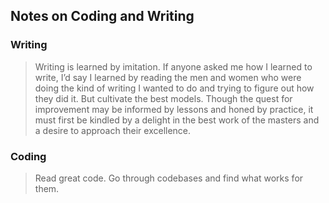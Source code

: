 
## Notes on Coding and Writing

### Writing

> Writing is learned by imitation. If anyone asked me how I learned to write, I’d say I learned by reading the men and women who were doing the kind of writing I wanted to do and trying to figure out how they did it. But cultivate the best models.
> Though the quest for improvement may be informed by lessons and honed by practice, it must first be kindled by a delight in the best work of the masters and a desire to approach their excellence.

### Coding

> Read great code. Go through codebases and find what works for them.